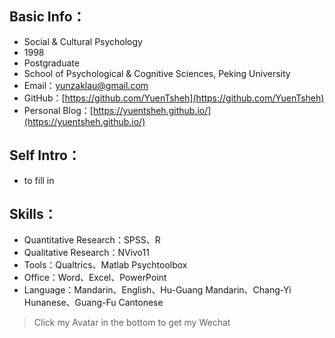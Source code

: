 ## Basic Info：

- Social & Cultural Psychology
- 1998
- Postgraduate
- School of Psychological & Cognitive Sciences, Peking University
- Email：yunzaklau@gmail.com
- GitHub：[https://github.com/YuenTsheh](https://github.com/YuenTsheh)
- Personal Blog：[https://yuentsheh.github.io/](https://yuentsheh.github.io/)



## Self Intro：

- to fill in



## Skills：

- Quantitative Research：SPSS、R
- Qualitative Research：NVivo11
- Tools：Qualtrics、Matlab Psychtoolbox
- Office：Word、Excel、PowerPoint
- Language：Mandarin、English、Hu-Guang Mandarin、Chang-Yi Hunanese、Guang-Fu Cantonese





> Click my Avatar in the bottom to get my Wechat



<!-- ![记笔记](/img/tag-bg-1.jpg) -->
